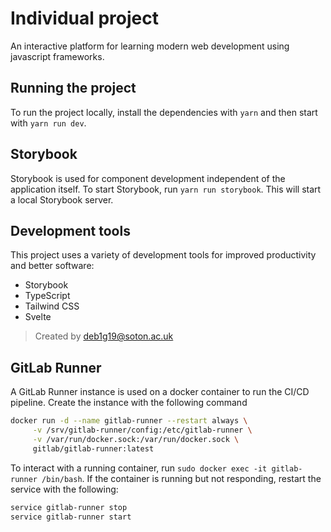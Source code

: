 # Individual project

An interactive platform for learning modern web development using javascript frameworks.

## Running the project

To run the project locally, install the dependencies with `yarn` and then start with `yarn run dev`.

## Storybook

Storybook is used for component development independent of the application itself. To start Storybook, run `yarn run storybook`. This will start a local Storybook server.

## Development tools

This project uses a variety of development tools for improved productivity and better software:

- Storybook
- TypeScript
- Tailwind CSS
- Svelte

> Created by deb1g19@soton.ac.uk

## GitLab Runner

A GitLab Runner instance is used on a docker container to run the CI/CD pipeline. Create the instance with the following command

```bash
docker run -d --name gitlab-runner --restart always \
     -v /srv/gitlab-runner/config:/etc/gitlab-runner \
     -v /var/run/docker.sock:/var/run/docker.sock \
     gitlab/gitlab-runner:latest
```

To interact with a running container, run `sudo docker exec -it gitlab-runner /bin/bash`. If the container is running but not responding, restart the service with the following:

```bash
service gitlab-runner stop
service gitlab-runner start
```
